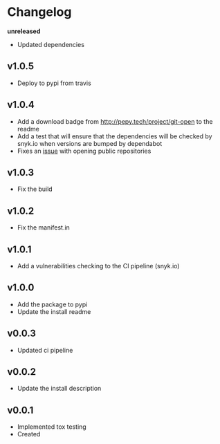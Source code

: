 Changelog
=========

**unreleased**
- Updated dependencies

v1.0.5
-----
- Deploy to pypi from travis

v1.0.4
-----
- Add a download badge from http://pepy.tech/project/git-open to the readme
- Add a test that will ensure that the dependencies will be checked by snyk.io
  when versions are bumped by dependabot
- Fixes an [issue](https://github.com/cfp2000/git-open/issues/23) with opening public repositories

v1.0.3
-----
- Fix the build

v1.0.2
-----
- Fix the manifest.in

v1.0.1
-----
- Add a vulnerabilities checking to the CI pipeline (snyk.io)

v1.0.0
-----
- Add the package to pypi
- Update the install readme

v0.0.3
-----
- Updated ci pipeline 

v0.0.2
-----
- Update the install description

v0.0.1
-----
* Implemented tox testing
* Created
